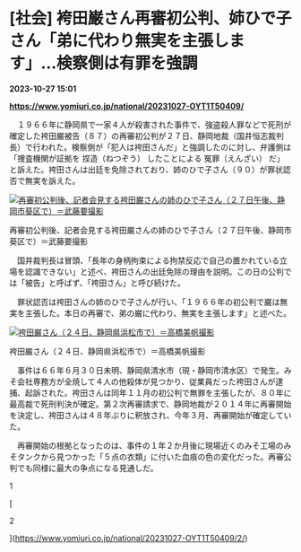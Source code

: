 # [社会] 袴田巌さん再審初公判、姉ひで子さん「弟に代わり無実を主張します」…検察側は有罪を強調

**2023-10-27 15:01**

**https://www.yomiuri.co.jp/national/20231027-OYT1T50409/**

　１９６６年に静岡県で一家４人が殺害された事件で、強盗殺人罪などで死刑が確定した袴田巌被告（８７）の再審初公判が２７日、静岡地裁（国井恒志裁判長）で行われた。検察側が「犯人は袴田さんだ」と強調したのに対し、弁護側は「捜査機関が証拠を 捏造（ねつぞう） したことによる 冤罪（えんざい） だ」と訴えた。袴田さんは出廷を免除されており、姉のひで子さん（９０）が罪状認否で無実を訴えた。

[![再審初公判後、記者会見する袴田巌さんの姉のひで子さん（２７日午後、静岡市葵区で）＝武藤要撮影](https://www.yomiuri.co.jp/media/2023/10/20231027-OYT1I50235-1.jpg)](https://www.yomiuri.co.jp/pluralphoto/20231027-OYT1I50235/)

再審初公判後、記者会見する袴田巌さんの姉のひで子さん（２７日午後、静岡市葵区で）＝武藤要撮影

　国井裁判長は冒頭、「長年の身柄拘束による拘禁反応で自己の置かれている立場を認識できない」と述べ、袴田さんの出廷免除の理由を説明。この日の公判では「被告」と呼ばず、「袴田さん」と呼び続けた。

　罪状認否は袴田さんの姉のひで子さんが行い、「１９６６年の初公判で巌は無実を主張した。本日の再審で、弟の巌に代わり、無実を主張します」と述べた。

[![袴田巌さん（２４日、静岡県浜松市で）＝高橋美帆撮影](https://www.yomiuri.co.jp/media/2023/10/20231027-OYT1I50239-1.jpg)](https://www.yomiuri.co.jp/pluralphoto/20231027-OYT1I50239/)

袴田巌さん（２４日、静岡県浜松市で）＝高橋美帆撮影

　事件は６６年６月３０日未明、静岡県清水市（現・静岡市清水区）で発生。みそ会社専務方が全焼して４人の他殺体が見つかり、従業員だった袴田さんが逮捕、起訴された。袴田さんは同年１１月の初公判で無罪を主張したが、８０年に最高裁で死刑判決が確定。第２次再審請求で、静岡地裁が２０１４年に再審開始を決定し、袴田さんは４８年ぶりに釈放され、今年３月、再審開始が確定していた。

　再審開始の根拠となったのは、事件の１年２か月後に現場近くのみそ工場のみそタンクから見つかった「５点の衣類」に付いた血痕の色の変化だった。再審公判でも同様に最大の争点になる見通しだ。

1

[

2

](https://www.yomiuri.co.jp/national/20231027-OYT1T50409/2/)